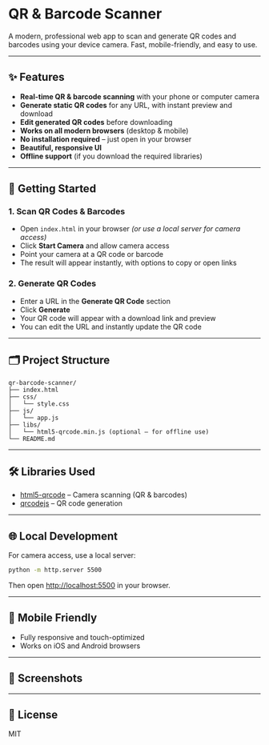 # QR & Barcode Scanner

A modern, professional web app to scan and generate QR codes and barcodes using your device camera. Fast, mobile-friendly, and easy to use.

---

## ✨ Features
- **Real-time QR & barcode scanning** with your phone or computer camera
- **Generate static QR codes** for any URL, with instant preview and download
- **Edit generated QR codes** before downloading
- **Works on all modern browsers** (desktop & mobile)
- **No installation required** – just open in your browser
- **Beautiful, responsive UI**
- **Offline support** (if you download the required libraries)

---

## 🚀 Getting Started

### 1. Scan QR Codes & Barcodes
- Open `index.html` in your browser *(or use a local server for camera access)*
- Click **Start Camera** and allow camera access
- Point your camera at a QR code or barcode
- The result will appear instantly, with options to copy or open links

### 2. Generate QR Codes
- Enter a URL in the **Generate QR Code** section
- Click **Generate**
- Your QR code will appear with a download link and preview
- You can edit the URL and instantly update the QR code

---

## 🗂️ Project Structure
```
qr-barcode-scanner/
├── index.html
├── css/
│   └── style.css
├── js/
│   └── app.js
├── libs/
│   └── html5-qrcode.min.js (optional – for offline use)
└── README.md
```

---

## 🛠️ Libraries Used
- [html5-qrcode](https://github.com/mebjas/html5-qrcode) – Camera scanning (QR & barcodes)
- [qrcodejs](https://github.com/davidshimjs/qrcodejs) – QR code generation

---

## 🌐 Local Development
For camera access, use a local server:
```sh
python -m http.server 5500
```
Then open [http://localhost:5500](http://localhost:5500) in your browser.

---

## 📱 Mobile Friendly
- Fully responsive and touch-optimized
- Works on iOS and Android browsers

---

## 📸 Screenshots
<!-- Optionally add screenshots here -->

---

## 📝 License
MIT
